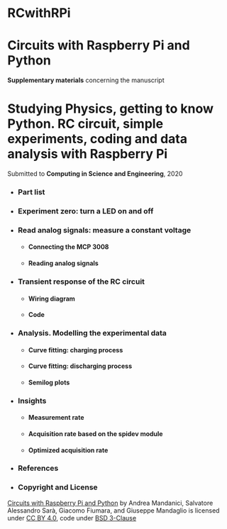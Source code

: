 # RCwithRPi

# Circuits with Raspberry Pi and Python



**Supplementary materials** concerning the manuscript
# Studying Physics, getting to know Python. RC circuit, simple experiments, coding and data analysis with Raspberry Pi

Submitted to **Computing in Science and Engineering**, 2020

* ### Part list

* ### Experiment zero: turn a LED on and off

* ### Read analog signals: measure a constant voltage
    * #### Connecting the MCP 3008
    * #### Reading analog signals

* ### Transient response of the RC circuit
    * #### Wiring diagram
    * #### Code

* ### Analysis. Modelling the experimental data
    * #### Curve fitting: charging process
    * #### Curve fitting: discharging process
    * #### Semilog plots

* ### Insights

    * #### Measurement rate

    * #### Acquisition rate based on the **spidev** module

    * #### Optimized acquisition rate

* ### References

* ### Copyright and License

<a Content of> <p xmlns:dct="http://purl.org/dc/terms/" xmlns:cc="http://creativecommons.org/ns#" class="license-text"><a rel="cc:attributionURL" property="dct:title" href="https://github.com/POSS-UniMe/RCwithRPi-test">Circuits with Raspberry Pi and Python</a> by <span property="cc:attributionName">Andrea Mandanici, Salvatore Alessandro Sarà, Giacomo Fiumara, and Giuseppe Mandaglio</span> is licensed under <a rel="license" href="https://creativecommons.org/licenses/by/4.0">CC BY 4.0</a>, code under 
 <a rel="license" href="https://choosealicense.com/licenses/bsd-3-clause/">BSD 3-Clause
